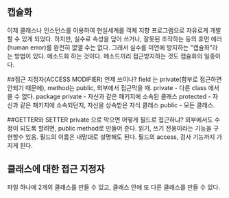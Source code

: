 ## 캡슐화
이제 클래스나 인스턴스를 이용하여 현실세계를 객체 지향 프로그램으로 자유로게 개발 할 수 있게 되었다.
하지만, 실수로 속성을 덮어 쓰거나, 잘못된 조작하는 등의 휴먼 에러(human error)를 완전히 없앨 수는 없다.
그래서 실수를 미연에 방지하는 "캡슐화"라는 방법이 있다. 메소드화 하는 것이다.
메소드끼리 접근방지하는 것도 캡슐화의 일종이다.

##접근 지정자(ACCESS MODIFIER)
언제 쓰이나? field 는 private(함부로 접근하면 안되기 때문에), method는 public, 외부에서 접근막을 때.
private - 다른 class 에서 쓸 수 없다.
package private - 자신과 같은 패키지에 소속된 클래스
protected - 자신과 같은 패키지에 소속되던지, 자신을 상속받은 자식 클래스
public - 모든 클래스.

##GETTER와 SETTER
private 으로 막으면 어떻게 필드로 접근하냐?
외부에서도 수정이 되도록 할려면, public method로 만들어 준다.
읽기, 쓰기 전용이라는 기능을 구현할수 있음.
필드의 이름은 내맘대로 설명해도 된다.
필드의 access, 검사 기능까지 가지게 된다.

## 클래스에 대한 접근 지정자
파일 하나에 2개의 클래스를 만들 수 있고, 클래스 안에 또 다른 클래스를 만들 수 있다.
